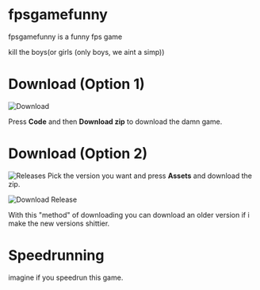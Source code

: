 # fpsgamefunny
fpsgamefunny is a funny fps game

kill the boys(or girls (only boys, we aint a simp))

# Download (Option 1)
![Download](https://cdn.discordapp.com/attachments/769630731805786192/782238010124009492/unknown.png)

Press **Code** and then **Download zip** to download the damn game.

# Download (Option 2)

![Releases](https://cdn.discordapp.com/attachments/769630731805786192/782236849594695700/unknown.png)
Pick the version you want and press **Assets** and download the zip.

![Download Release](https://cdn.discordapp.com/attachments/769630731805786192/782237263500804126/unknown.png)

With this "method" of downloading you can download an older version if i make the new versions shittier.





# Speedrunning

imagine if you speedrun this game.

